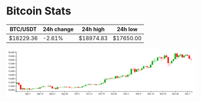 # Bitcoin Stats

BTC/USDT|24h change|24h high|24h low|
|---|---|---|---|
|$18229.36|-2.61%|$18974.83|$17650.00|

<img src="./chart.svg">
